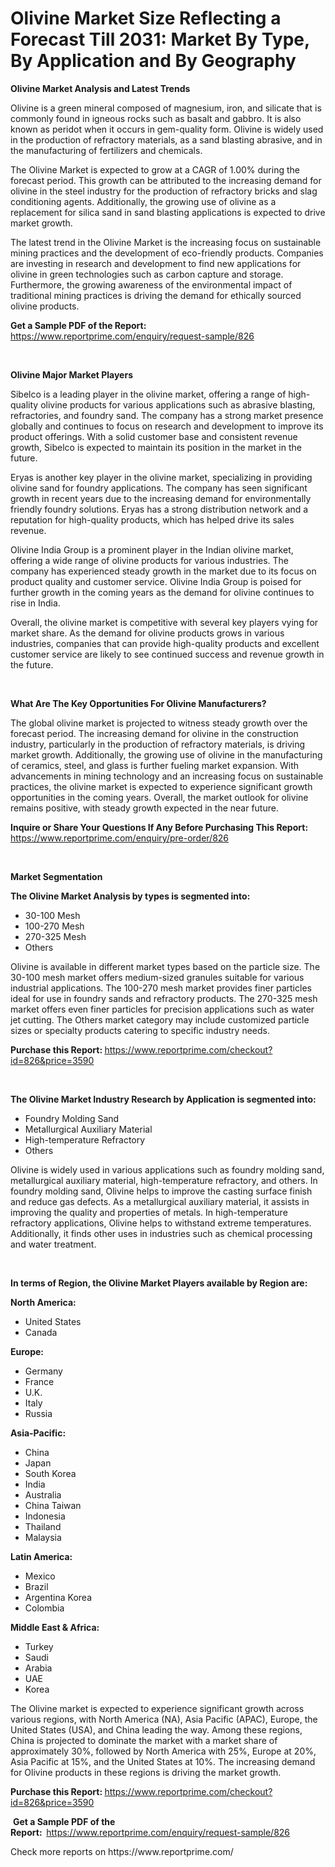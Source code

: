 <p><h1>Olivine Market Size Reflecting a Forecast Till 2031: Market By Type, By Application and By Geography</h1></p><p><strong>Olivine Market Analysis and Latest Trends</strong></p>
<p><p>Olivine is a green mineral composed of magnesium, iron, and silicate that is commonly found in igneous rocks such as basalt and gabbro. It is also known as peridot when it occurs in gem-quality form. Olivine is widely used in the production of refractory materials, as a sand blasting abrasive, and in the manufacturing of fertilizers and chemicals.</p><p>The Olivine Market is expected to grow at a CAGR of 1.00% during the forecast period. This growth can be attributed to the increasing demand for olivine in the steel industry for the production of refractory bricks and slag conditioning agents. Additionally, the growing use of olivine as a replacement for silica sand in sand blasting applications is expected to drive market growth.</p><p>The latest trend in the Olivine Market is the increasing focus on sustainable mining practices and the development of eco-friendly products. Companies are investing in research and development to find new applications for olivine in green technologies such as carbon capture and storage. Furthermore, the growing awareness of the environmental impact of traditional mining practices is driving the demand for ethically sourced olivine products.</p></p>
<p><strong>Get a Sample PDF of the Report:&nbsp;</strong> <a href="https://www.reportprime.com/enquiry/request-sample/826">https://www.reportprime.com/enquiry/request-sample/826</a></p>
<p>&nbsp;</p>
<p><strong>Olivine Major Market Players</strong></p>
<p><p>Sibelco is a leading player in the olivine market, offering a range of high-quality olivine products for various applications such as abrasive blasting, refractories, and foundry sand. The company has a strong market presence globally and continues to focus on research and development to improve its product offerings. With a solid customer base and consistent revenue growth, Sibelco is expected to maintain its position in the market in the future.</p><p>Eryas is another key player in the olivine market, specializing in providing olivine sand for foundry applications. The company has seen significant growth in recent years due to the increasing demand for environmentally friendly foundry solutions. Eryas has a strong distribution network and a reputation for high-quality products, which has helped drive its sales revenue.</p><p>Olivine India Group is a prominent player in the Indian olivine market, offering a wide range of olivine products for various industries. The company has experienced steady growth in the market due to its focus on product quality and customer service. Olivine India Group is poised for further growth in the coming years as the demand for olivine continues to rise in India.</p><p>Overall, the olivine market is competitive with several key players vying for market share. As the demand for olivine products grows in various industries, companies that can provide high-quality products and excellent customer service are likely to see continued success and revenue growth in the future.</p></p>
<p>&nbsp;</p>
<p><strong>What Are The Key Opportunities For Olivine Manufacturers?</strong></p>
<p><p>The global olivine market is projected to witness steady growth over the forecast period. The increasing demand for olivine in the construction industry, particularly in the production of refractory materials, is driving market growth. Additionally, the growing use of olivine in the manufacturing of ceramics, steel, and glass is further fueling market expansion. With advancements in mining technology and an increasing focus on sustainable practices, the olivine market is expected to experience significant growth opportunities in the coming years. Overall, the market outlook for olivine remains positive, with steady growth expected in the near future.</p></p>
<p><strong>Inquire or Share Your Questions If Any Before Purchasing This Report:</strong> <a href="https://www.reportprime.com/enquiry/pre-order/826">https://www.reportprime.com/enquiry/pre-order/826</a></p>
<p>&nbsp;</p>
<p><strong>Market Segmentation</strong></p>
<p><strong>The Olivine Market Analysis by types is segmented into:</strong></p>
<p><ul><li>30-100 Mesh</li><li>100-270 Mesh</li><li>270-325 Mesh</li><li>Others</li></ul></p>
<p><p>Olivine is available in different market types based on the particle size. The 30-100 mesh market offers medium-sized granules suitable for various industrial applications. The 100-270 mesh market provides finer particles ideal for use in foundry sands and refractory products. The 270-325 mesh market offers even finer particles for precision applications such as water jet cutting. The Others market category may include customized particle sizes or specialty products catering to specific industry needs.</p></p>
<p><strong>Purchase this Report:&nbsp;</strong><a href="https://www.reportprime.com/checkout?id=826&price=3590">https://www.reportprime.com/checkout?id=826&price=3590</a></p>
<p>&nbsp;</p>
<p><strong>The Olivine Market Industry Research by Application is segmented into:</strong></p>
<p><ul><li>Foundry Molding Sand</li><li>Metallurgical Auxiliary Material</li><li>High-temperature Refractory</li><li>Others</li></ul></p>
<p><p>Olivine is widely used in various applications such as foundry molding sand, metallurgical auxiliary material, high-temperature refractory, and others. In foundry molding sand, Olivine helps to improve the casting surface finish and reduce gas defects. As a metallurgical auxiliary material, it assists in improving the quality and properties of metals. In high-temperature refractory applications, Olivine helps to withstand extreme temperatures. Additionally, it finds other uses in industries such as chemical processing and water treatment.</p></p>
<p>&nbsp;</p>
<p><strong>In terms of Region, the Olivine Market Players available by Region are:</strong></p>
<p>
    <p> <strong> North America: </strong>
        <ul>
            <li>United States</li>
            <li>Canada</li>
        </ul>
        </p> 
    <p> <strong> Europe: </strong>
        <ul>
            <li>Germany</li>
            <li>France</li>
            <li>U.K.</li>
            <li>Italy</li>
            <li>Russia</li>
        </ul>
        </p> 
    <p> <strong> Asia-Pacific: </strong>
        <ul>
            <li>China</li>
            <li>Japan</li>
            <li>South Korea</li>
            <li>India</li>
            <li>Australia</li>
            <li>China Taiwan</li>
            <li>Indonesia</li>
            <li>Thailand</li>
            <li>Malaysia</li>
        </ul>
        </p> 
    <p> <strong> Latin America: </strong>
        <ul>
            <li>Mexico</li>
            <li>Brazil</li>
            <li>Argentina Korea</li>
            <li>Colombia</li>
        </ul>
        </p> 
    <p> <strong> Middle East & Africa: </strong>
        <ul>
            <li>Turkey</li>
            <li>Saudi</li>
            <li>Arabia</li>
            <li>UAE</li>
            <li>Korea</li>
        </ul>
    </p>
    </p>
<p><p>The Olivine market is expected to experience significant growth across various regions, with North America (NA), Asia Pacific (APAC), Europe, the United States (USA), and China leading the way. Among these regions, China is projected to dominate the market with a market share of approximately 30%, followed by North America with 25%, Europe at 20%, Asia Pacific at 15%, and the United States at 10%. The increasing demand for Olivine products in these regions is driving the market growth.</p></p>
<p><strong>Purchase this Report: </strong><a href="https://www.reportprime.com/checkout?id=826&price=3590">https://www.reportprime.com/checkout?id=826&price=3590</a></p>
<p>&nbsp;<strong>Get a Sample PDF of the Report:&nbsp;&nbsp;</strong><a href="https://www.reportprime.com/enquiry/request-sample/826">https://www.reportprime.com/enquiry/request-sample/826</a></p>
<p><strong></strong></p>
<p>Check more reports on https://www.reportprime.com/</p>